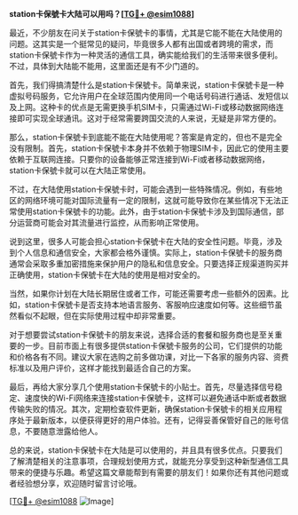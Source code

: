 **station卡保號卡大陆可以用吗？[[TG💪+ @esim1088](https://t.me/s/esim1088)]**

最近，不少朋友在问关于station卡保號卡的事情，尤其是它能不能在大陆使用的问题。这其实是一个挺常见的疑问，毕竟很多人都有出国或者跨境的需求，而station卡保號卡作为一种灵活的通信工具，确实能给我们的生活带来很多便利。不过，具体到大陆能不能用，这里面还是有不少门道的。

首先，我们得搞清楚什么是station卡保號卡。简单来说，station卡保號卡是一种虚拟号码服务，它允许用户在全球范围内使用同一个电话号码进行通话、发短信以及上网。这种卡的优点是无需更换手机SIM卡，只需通过Wi-Fi或移动数据网络连接即可实现全球通讯。这对于经常需要跨国交流的人来说，无疑是非常方便的。

那么，station卡保號卡到底能不能在大陆使用呢？答案是肯定的，但也不是完全没有限制。首先，station卡保號卡本身并不依赖于物理SIM卡，因此它的使用主要依赖于互联网连接。只要你的设备能够正常连接到Wi-Fi或者移动数据网络，station卡保號卡就可以在大陆正常使用。

不过，在大陆使用station卡保號卡时，可能会遇到一些特殊情况。例如，有些地区的网络环境可能对国际流量有一定的限制，这就可能导致你在某些情况下无法正常使用station卡保號卡的功能。此外，由于station卡保號卡涉及到国际通信，部分运营商可能会对其流量进行监控，从而影响正常使用。

说到这里，很多人可能会担心station卡保號卡在大陆的安全性问题。毕竟，涉及到个人信息和通信安全，大家都会格外谨慎。实际上，station卡保號卡的服务商通常会采取多重加密措施来保护用户的隐私和信息安全。只要选择正规渠道购买并正确使用，station卡保號卡在大陆的使用是相对安全的。

当然，如果你计划在大陆长期居住或者工作，可能还需要考虑一些额外的因素。比如，station卡保號卡是否支持本地语言服务、客服响应速度如何等。这些细节虽然看似不起眼，但在实际使用过程中却非常重要。

对于想要尝试station卡保號卡的朋友来说，选择合适的套餐和服务商也是至关重要的一步。目前市面上有很多提供station卡保號卡服务的公司，它们提供的功能和价格各有不同。建议大家在选购之前多做功课，对比一下各家的服务内容、资费标准以及用户评价，这样才能找到最适合自己的方案。

最后，再给大家分享几个使用station卡保號卡的小贴士。首先，尽量选择信号稳定、速度快的Wi-Fi网络来连接station卡保號卡，这样可以避免通话中断或者数据传输失败的情况。其次，定期检查软件更新，确保station卡保號卡的相关应用程序处于最新版本，以便获得更好的用户体验。还有，记得妥善保管好自己的账号信息，不要随意泄露给他人。

总的来说，station卡保號卡在大陆是可以使用的，并且具有很多优点。只要我们了解清楚相关的注意事项，合理规划使用方式，就能充分享受到这种新型通信工具带来的便捷与乐趣。希望这篇文章能帮到有需要的朋友们！如果你还有其他问题或者经验想分享，欢迎随时留言讨论哦。

[[TG💪+ @esim1088](https://t.me/s/esim1088) ![Image](https://i.postimg.cc/4NQfJmqS/Snipaste-2025-05-13-00-14-12.png)]